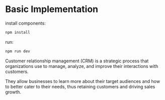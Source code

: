 # Basic Implementation

install components:
```sh
npm install
```

run:
```sh
npm run dev
```


Customer relationship management (CRM) is a strategic process that organizations use to manage, analyze, and improve their interactions with customers.

They allow businesses to learn more about their target audiences and how to better cater to their needs, thus retaining customers and driving sales growth.